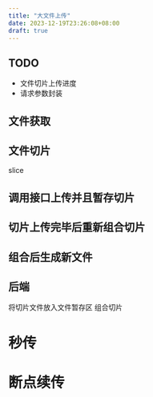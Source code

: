 ```yaml
---
title: "大文件上传"
date: 2023-12-19T23:26:08+08:00
draft: true
---
```


## TODO

- 文件切片上传进度
- 请求参数封装

## 文件获取



## 文件切片

slice

## 调用接口上传并且暂存切片


## 切片上传完毕后重新组合切片


## 组合后生成新文件


## 后端

将切片文件放入文件暂存区
组合切片


# 秒传


# 断点续传